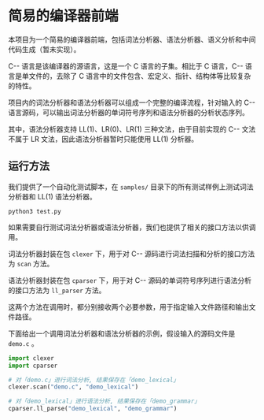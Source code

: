 # 简易的编译器前端

本项目为一个简易的编译器前端，包括词法分析器、语法分析器、语义分析和中间代码生成（暂未实现）。

C-- 语言是该编译器的源语言，这是一个 C 语言的子集。相比于 C 语言，C-- 语言是单文件的，去除了 C 语言中的文件包含、宏定义、指针、结构体等比较复杂的特性。

项目内的词法分析器和语法分析器可以组成一个完整的编译流程，针对输入的 C-- 语言源码，可以输出词法分析器的单词符号序列和语法分析器的分析状态序列。

其中，语法分析器支持 LL(1)、LR(0)、LR(1) 三种文法，由于目前实现的 C-- 文法不属于 LR 文法，因此语法分析器暂时只能使用  LL(1) 分析器。

## 运行方法

我们提供了一个自动化测试脚本，在 `samples/` 目录下的所有测试样例上测试词法分析器和 LL(1) 语法分析器。

``` shell
python3 test.py
```

如果需要自行测试词法分析器或语法分析器，我们也提供了相关的接口方法以供调用。

词法分析器封装在包 `clexer` 下，用于对 C-- 源码进行词法扫描和分析的接口方法为 `scan` 方法。

语法分析器封装在包 `cparser` 下，用于对 C-- 源码的单词符号序列进行语法分析的接口方法为 `ll_parser` 方法。

这两个方法在调用时，都分别接收两个必要参数，用于指定输入文件路径和输出文件路径。

下面给出一个调用词法分析器和语法分析器的示例，假设输入的源码文件是 `demo.c` 。

```python
import clexer
import cparser

# 对「demo.c」进行词法分析, 结果保存在「demo_lexical」
clexer.scan("demo.c", "demo_lexical")

# 对「demo_lexical」进行语法分析, 结果保存在「demo_grammar」
cparser.ll_parse("demo_lexical", "demo_grammar")
```
